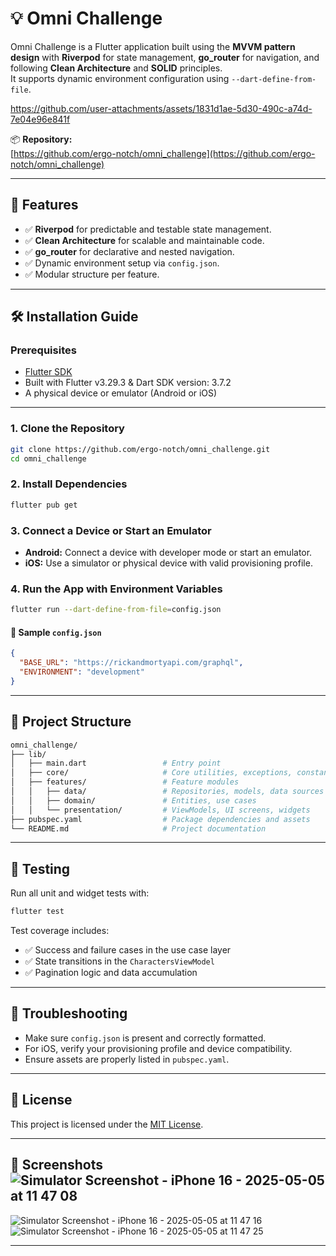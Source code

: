 # 💡 Omni Challenge

Omni Challenge is a Flutter application built using the **MVVM pattern design** with **Riverpod** for state management, **go_router** for navigation, and following **Clean Architecture** and **SOLID** principles.  
It supports dynamic environment configuration using `--dart-define-from-file`.

https://github.com/user-attachments/assets/1831d1ae-5d30-490c-a74d-7e04e96e841f

📦 **Repository:**  
[https://github.com/ergo-notch/omni_challenge](https://github.com/ergo-notch/omni_challenge)

---

## 🚀 Features

- ✅ **Riverpod** for predictable and testable state management.
- ✅ **Clean Architecture** for scalable and maintainable code.
- ✅ **go_router** for declarative and nested navigation.
- ✅ Dynamic environment setup via `config.json`.
- ✅ Modular structure per feature.

---

## 🛠️ Installation Guide

### Prerequisites

- [Flutter SDK](https://flutter.dev/docs/get-started/install)
- Built with Flutter v3.29.3 & Dart SDK version: 3.7.2
- A physical device or emulator (Android or iOS)

---

### 1. Clone the Repository

```bash
git clone https://github.com/ergo-notch/omni_challenge.git
cd omni_challenge
```

### 2. Install Dependencies

```bash
flutter pub get
```

### 3. Connect a Device or Start an Emulator

- **Android:** Connect a device with developer mode or start an emulator.
- **iOS:** Use a simulator or physical device with valid provisioning profile.

### 4. Run the App with Environment Variables

```bash
flutter run --dart-define-from-file=config.json
```

#### 📄 Sample `config.json`

```json
{
  "BASE_URL": "https://rickandmortyapi.com/graphql",
  "ENVIRONMENT": "development"
}
```

---

## 🧱 Project Structure

```bash
omni_challenge/
├── lib/
│   ├── main.dart                 # Entry point
│   ├── core/                     # Core utilities, exceptions, constants
│   ├── features/                 # Feature modules
│   │   ├── data/                 # Repositories, models, data sources
│   │   ├── domain/               # Entities, use cases
│   │   └── presentation/         # ViewModels, UI screens, widgets
├── pubspec.yaml                  # Package dependencies and assets
└── README.md                     # Project documentation
```

---

## 🧪 Testing

Run all unit and widget tests with:

```bash
flutter test
```

Test coverage includes:

- ✅ Success and failure cases in the use case layer
- ✅ State transitions in the `CharactersViewModel`
- ✅ Pagination logic and data accumulation

---

## 🧩 Troubleshooting

- Make sure `config.json` is present and correctly formatted.
- For iOS, verify your provisioning profile and device compatibility.
- Ensure assets are properly listed in `pubspec.yaml`.

---

## 📄 License

This project is licensed under the [MIT License](LICENSE).

---

## 📸 Screenshots![Simulator Screenshot - iPhone 16 - 2025-05-05 at 11 47 08](https://github.com/user-attachments/assets/dfb2afa0-7490-4f97-b92d-325e62bf127f)

![Simulator Screenshot - iPhone 16 - 2025-05-05 at 11 47 16](https://github.com/user-attachments/assets/3afa880b-cb81-4be3-a090-c55e8009ff21)
![Simulator Screenshot - iPhone 16 - 2025-05-05 at 11 47 25](https://github.com/user-attachments/assets/f86f1077-aa10-49ce-a07f-fae396c352a1)

---
